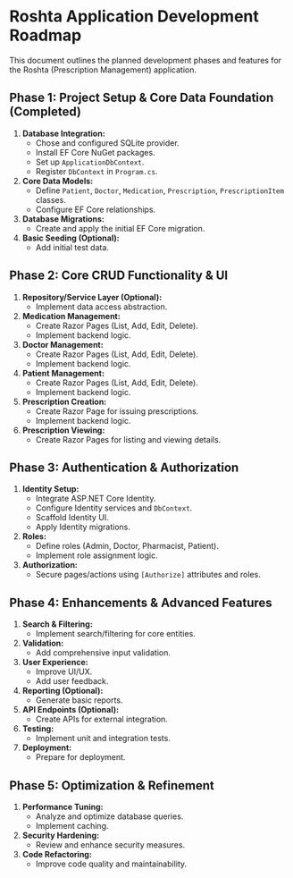 # Roshta Application Development Roadmap

This document outlines the planned development phases and features for the Roshta (Prescription Management) application.

## Phase 1: Project Setup & Core Data Foundation (Completed)

1.  **Database Integration:**
    *   Chose and configured SQLite provider.
    *   Install EF Core NuGet packages.
    *   Set up `ApplicationDbContext`.
    *   Register `DbContext` in `Program.cs`.
2.  **Core Data Models:**
    *   Define `Patient`, `Doctor`, `Medication`, `Prescription`, `PrescriptionItem` classes.
    *   Configure EF Core relationships.
3.  **Database Migrations:**
    *   Create and apply the initial EF Core migration.
4.  **Basic Seeding (Optional):**
    *   Add initial test data.

## Phase 2: Core CRUD Functionality & UI

1.  **Repository/Service Layer (Optional):**
    *   Implement data access abstraction.
2.  **Medication Management:**
    *   Create Razor Pages (List, Add, Edit, Delete).
    *   Implement backend logic.
3.  **Doctor Management:**
    *   Create Razor Pages (List, Add, Edit, Delete).
    *   Implement backend logic.
4.  **Patient Management:**
    *   Create Razor Pages (List, Add, Edit, Delete).
    *   Implement backend logic.
5.  **Prescription Creation:**
    *   Create Razor Page for issuing prescriptions.
    *   Implement backend logic.
6.  **Prescription Viewing:**
    *   Create Razor Pages for listing and viewing details.

## Phase 3: Authentication & Authorization

1.  **Identity Setup:**
    *   Integrate ASP.NET Core Identity.
    *   Configure Identity services and `DbContext`.
    *   Scaffold Identity UI.
    *   Apply Identity migrations.
2.  **Roles:**
    *   Define roles (Admin, Doctor, Pharmacist, Patient).
    *   Implement role assignment logic.
3.  **Authorization:**
    *   Secure pages/actions using `[Authorize]` attributes and roles.

## Phase 4: Enhancements & Advanced Features

1.  **Search & Filtering:**
    *   Implement search/filtering for core entities.
2.  **Validation:**
    *   Add comprehensive input validation.
3.  **User Experience:**
    *   Improve UI/UX.
    *   Add user feedback.
4.  **Reporting (Optional):**
    *   Generate basic reports.
5.  **API Endpoints (Optional):**
    *   Create APIs for external integration.
6.  **Testing:**
    *   Implement unit and integration tests.
7.  **Deployment:**
    *   Prepare for deployment.

## Phase 5: Optimization & Refinement

1.  **Performance Tuning:**
    *   Analyze and optimize database queries.
    *   Implement caching.
2.  **Security Hardening:**
    *   Review and enhance security measures.
3.  **Code Refactoring:**
    *   Improve code quality and maintainability. 